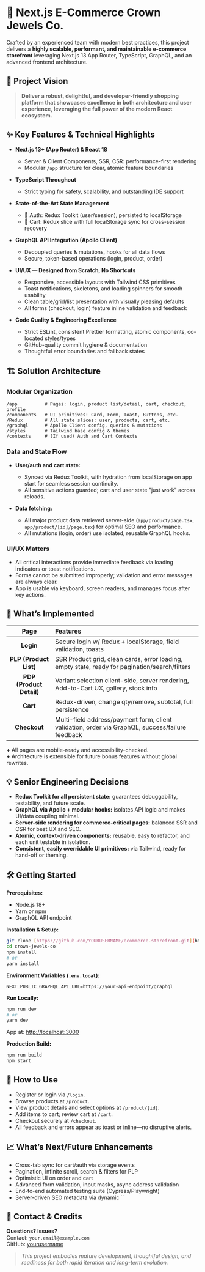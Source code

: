 # 🛒 Next.js E-Commerce Crown Jewels Co.

Crafted by an experienced team with modern best practices, this project delivers a **highly scalable, performant, and maintainable e-commerce storefront** leveraging Next.js 13 App Router, TypeScript, GraphQL, and an advanced frontend architecture.

## 🚀 Project Vision

> **Deliver a robust, delightful, and developer-friendly shopping platform that showcases excellence in both architecture and user experience, leveraging the full power of the modern React ecosystem.**

## ✨ Key Features & Technical Highlights

- **Next.js 13+ (App Router) & React 18**  
  - Server & Client Components, SSR, CSR: performance-first rendering
  - Modular `/app` structure for clear, atomic feature boundaries

- **TypeScript Throughout**  
  - Strict typing for safety, scalability, and outstanding IDE support

- **State-of-the-Art State Management**  
  - 🔄 Auth: Redux Toolkit (user/session), persisted to localStorage  
  - 🛒 Cart: Redux slice with full localStorage sync for cross-session recovery

- **GraphQL API Integration (Apollo Client)**  
  - Decoupled queries & mutations, hooks for all data flows  
  - Secure, token-based operations (login, product, order)

- **UI/UX — Designed from Scratch, No Shortcuts**  
  - Responsive, accessible layouts with Tailwind CSS primitives  
  - Toast notifications, skeletons, and loading spinners for smooth usability  
  - Clean table/grid/list presentation with visually pleasing defaults
  - All forms (checkout, login) feature inline validation and feedback

- **Code Quality & Engineering Excellence**  
  - Strict ESLint, consistent Prettier formatting, atomic components, co-located styles/types
  - GitHub-quality commit hygiene & documentation
  - Thoughtful error boundaries and fallback states

## 🏗️ Solution Architecture

### Modular Organization

```plaintext
/app          # Pages: login, product list/detail, cart, checkout, profile
/components   # UI primitives: Card, Form, Toast, Buttons, etc.
/Redux        # All state slices: user, products, cart, etc.
/graphql      # Apollo Client config, queries & mutations
/styles       # Tailwind base config & themes
/contexts     # (If used) Auth and Cart Contexts
```

### Data and State Flow

- **User/auth and cart state:**  
  - Synced via Redux Toolkit, with hydration from localStorage on app start for seamless session continuity.
  - All sensitive actions guarded; cart and user state "just work" across reloads.

- **Data fetching:**  
  - All major product data retrieved server-side (`app/product/page.tsx`, `app/product/[id]/page.tsx`) for optimal SEO and performance.
  - All mutations (login, order) use isolated, reusable GraphQL hooks.

### UI/UX Matters

- All critical interactions provide immediate feedback via loading indicators or toast notifications.
- Forms cannot be submitted improperly; validation and error messages are always clear.
- App is usable via keyboard, screen readers, and manages focus after key actions.

## 🧩 What’s Implemented

|          Page           |                              Features                              |
|:-----------------------:|:-------------------------------------------------------------------|
| **Login**               | Secure login w/ Redux + localStorage, field validation, toasts     |
| **PLP (Product List)**  | SSR Product grid, clean cards, error loading, empty state, ready for pagination/search/filters |
| **PDP (Product Detail)**| Variant selection client-side, server rendering, Add-to-Cart UX, gallery, stock info |
| **Cart**                | Redux-driven, change qty/remove, subtotal, full persistence        |
| **Checkout**            | Multi-field address/payment form, client validation, order via GraphQL, success/failure feedback |

**+** All pages are mobile-ready and accessibility-checked.  
**+** Architecture is extensible for future bonus features without global rewrites.

## 💡 Senior Engineering Decisions

- **Redux Toolkit for all persistent state:** guarantees debuggability, testability, and future scale.
- **GraphQL via Apollo + modular hooks:** isolates API logic and makes UI/data coupling minimal.
- **Server-side rendering for commerce-critical pages:** balanced SSR and CSR for best UX and SEO.
- **Atomic, context-driven components:** reusable, easy to refactor, and each unit testable in isolation.
- **Consistent, easily overridable UI primitives:** via Tailwind, ready for hand-off or theming.

## 🛠️ Getting Started

**Prerequisites:**  
- Node.js 18+  
- Yarn or npm  
- GraphQL API endpoint

**Installation & Setup:**

```bash
git clone [https://github.com/YOURUSERNAME/ecommerce-storefront.git](https://github.com/idhavaltank/Crown-Jewels-Co./edit/main/README.md)
cd crown-jewels-co
npm install
# or
yarn install
```

**Environment Variables (`.env.local`):**
```
NEXT_PUBLIC_GRAPHQL_API_URL=https://your-api-endpoint/graphql
```

**Run Locally:**
```bash
npm run dev
# or
yarn dev
```
App at: [http://localhost:3000](http://localhost:3000)

**Production Build:**
```bash
npm run build
npm start
```

## 🧭 How to Use

- Register or login via `/login`.
- Browse products at `/product`.
- View product details and select options at `/product/[id]`.
- Add items to cart; review cart at `/cart`.
- Checkout securely at `/checkout`.
- All feedback and errors appear as toast or inline—no disruptive alerts.

## 📈 What’s Next/Future Enhancements

- Cross-tab sync for cart/auth via storage events
- Pagination, infinite scroll, search & filters for PLP
- Optimistic UI on order and cart
- Advanced form validation, input masks, async address validation
- End-to-end automated testing suite (Cypress/Playwright)
- Server-driven SEO metadata via dynamic ``

## 🤝 Contact & Credits

**Questions? Issues?**  
Contact: `your.email@example.com`  
GitHub: [yourusername](https://github.com/yourusername)

> *This project embodies mature development, thoughtful design, and readiness for both rapid iteration and long-term evolution.*
